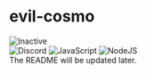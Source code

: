 # evil-cosmo
![Inactive](https://img.shields.io/badge/pre--alpha-a?style=flat&logo=github&logoColor=white&label=main&labelColor=rgb(30%2C%2030%2C%2030)&color=rgb(255%2C%200%2C%200))\
![Discord](https://img.shields.io/badge/Discord-%235865F2.svg?style=flat&logo=discord&logoColor=white) ![JavaScript](https://img.shields.io/badge/javascript-%23323330.svg?style=flat&logo=javascript&logoColor=%23F7DF1E) ![NodeJS](https://img.shields.io/badge/node.js-6DA55F?style=flat&logo=node.js&logoColor=white)\
The README will be updated later.